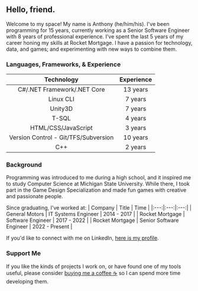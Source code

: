 ## Hello, friend.

Welcome to my space! My name is Anthony (he/him/his). I've been programming for 15 years, currently working as a Senior Software Engineer with 8 years of professional experience. I've spent the last 5 years of my career honing my skills at Rocket Mortgage. I have a passion for technology, data, and games; and experimenting with new ways to combine them.

### Languages, Frameworks, & Experience

| Technology | Experience |
|:---:|:---:|
| C#/.NET Framework/.NET Core | 13 years |
|	Linux CLI | 7 years |
|	Unity3D | 7 years |
|	T-SQL | 4 years |
|	HTML/CSS/JavaScript | 3 years |
|	Version Control - Git/TFS/Subversion | 10 years |
|	C++ | 2 years|

### Background
Programming was introduced to me during a high school, and it inspired me to study Computer Science at Michigan State University. While there, I took part in the Game Design Specialization and made fun games with creative and passionate people.

Since graduating, I've worked at:
| Company | Title | Time |
|:---:|:---:|:---:|
| General Motors | IT Systems Engineer | 2014 - 2017 |
| Rocket Mortgage | Software Engineer | 2017 - 2022 |
| Rocket Mortgage | Senior Software Engineer | 2022 - Present |

If you'd like to connect with me on LinkedIn, [here is my profile](https://www.linkedin.com/in/anthony-kazyaka-3126657a/).

### Support Me
If you like the kinds of projects I work on, or have found one of my tools useful, please consider [buying me a coffee ☕](https://www.buymeacoffee.com/anthonykazyaka) so I can spend more time developing them.
<!--
**AnthonyKazyaka/AnthonyKazyaka** is a ✨ _special_ ✨ repository because its `README.md` (this file) appears on your GitHub profile.

Here are some ideas to get you started:

- 🔭 I’m currently working on ...
- 🌱 I’m currently learning ...
- 👯 I’m looking to collaborate on ...
- 🤔 I’m looking for help with ...
- 💬 Ask me about ...
- 📫 How to reach me: ...
- 😄 Pronouns: ...
- ⚡ Fun fact: ...
-->
